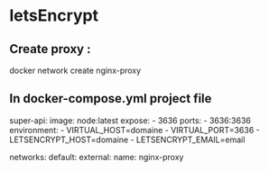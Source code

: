 # letsEncrypt

## Create proxy :
docker network create nginx-proxy

## In docker-compose.yml project file
super-api:
    image: node:latest
    expose:
      - 3636
    ports:
      - 3636:3636
    environment:
        - VIRTUAL_HOST=domaine
        - VIRTUAL_PORT=3636
        - LETSENCRYPT_HOST=domaine
        - LETSENCRYPT_EMAIL=email

networks:
  default:
    external:
      name: nginx-proxy
